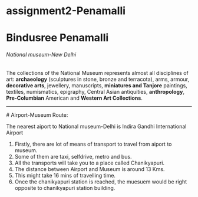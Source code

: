 # assignment2-Penamalli
# Bindusree Penamalli
###### National museum-New Delhi
The collections of the National Museum represents almost all disciplines of art: **archaeology** (sculptures in stone, bronze and terracota), arms, armour, **decorative arts**, jewellery, manuscripts, **miniatures and Tanjore** paintings, textiles, numismatics, epigraphy, Central Asian antiquities, **anthropology**, **Pre-Columbian** American and **Western Art Collections**.
<hr>
# Airport-Museum Route:

The nearest aiport to National museum-Delhi is Indira Gandhi International Airport 
<ol>
  <li>Firstly, there are lot of means of transport to travel from aiport to museum.
<li>Some of them are taxi, selfdrive, metro and bus.
<li>All the transports will take you to a place called Chanikyapuri.
<li>The distance between Airport and Museum is around 13 Kms. <li>This might take 16 mins of travelling time.
<li>Once the chanikyapuri station is reached, the muesuem would be right opposite to chanikyapuri station building.</li>
</ol>










